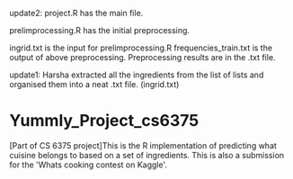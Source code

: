 update2:
project.R has the main file.

prelimprocessing.R has the initial preprocessing. 

ingrid.txt is the input for prelimprocessing.R
frequencies_train.txt is the output of above preprocessing.
Preprocessing results are in the .txt file.

update1: 
Harsha extracted all the ingredients from the list of lists and organised them into a neat .txt file. (ingrid.txt)

# Yummly_Project_cs6375
[Part of CS 6375 project]This is the R implementation of predicting what cuisine belongs to based on a set of ingredients. This is also a submission for the 'Whats cooking contest on Kaggle'.
